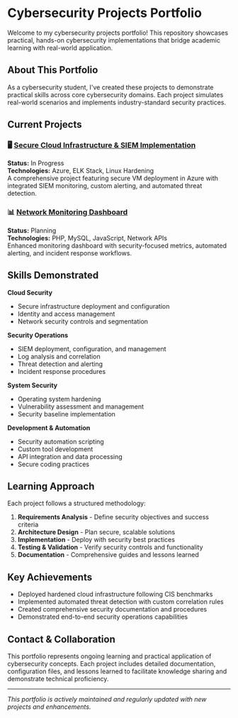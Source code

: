 # Cybersecurity Projects Portfolio

Welcome to my cybersecurity projects portfolio! This repository showcases practical, hands-on cybersecurity implementations that bridge academic learning with real-world application.

## About This Portfolio

As a cybersecurity student, I've created these projects to demonstrate practical skills across core cybersecurity domains. Each project simulates real-world scenarios and implements industry-standard security practices.

## Current Projects

### 🖥️ [Secure Cloud Infrastructure & SIEM Implementation](https://github.com/Leniston/CyberSecurity-Project/tree/main/VM-Deployment)
**Status:** In Progress  
**Technologies:** Azure, ELK Stack, Linux Hardening  
A comprehensive project featuring secure VM deployment in Azure with integrated SIEM monitoring, custom alerting, and automated threat detection.

### 📊 [Network Monitoring Dashboard](https://github.com/Leniston/Monitoring-Dashboard) 
**Status:** Planning  
**Technologies:** PHP, MySQL, JavaScript, Network APIs  
Enhanced monitoring dashboard with security-focused metrics, automated alerting, and incident response workflows.

## Skills Demonstrated

**Cloud Security**
- Secure infrastructure deployment and configuration
- Identity and access management
- Network security controls and segmentation

**Security Operations**
- SIEM deployment, configuration, and management
- Log analysis and correlation
- Threat detection and alerting
- Incident response procedures

**System Security**
- Operating system hardening
- Vulnerability assessment and management
- Security baseline implementation

**Development & Automation**
- Security automation scripting
- Custom tool development
- API integration and data processing
- Secure coding practices

## Learning Approach

Each project follows a structured methodology:
1. **Requirements Analysis** - Define security objectives and success criteria
2. **Architecture Design** - Plan secure, scalable solutions
3. **Implementation** - Deploy with security best practices
4. **Testing & Validation** - Verify security controls and functionality
5. **Documentation** - Comprehensive guides and lessons learned

## Key Achievements

- Deployed hardened cloud infrastructure following CIS benchmarks
- Implemented automated threat detection with custom correlation rules
- Created comprehensive security documentation and procedures
- Demonstrated end-to-end security operations capabilities

## Contact & Collaboration

This portfolio represents ongoing learning and practical application of cybersecurity concepts. Each project includes detailed documentation, configuration files, and lessons learned to facilitate knowledge sharing and demonstrate technical proficiency.

---

*This portfolio is actively maintained and regularly updated with new projects and enhancements.*
